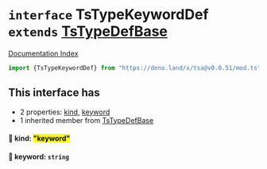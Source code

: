 # `interface` TsTypeKeywordDef `extends` [TsTypeDefBase](../private.interface.TsTypeDefBase/README.md)

[Documentation Index](../README.md)

```ts
import {TsTypeKeywordDef} from "https://deno.land/x/tsa@v0.0.51/mod.ts"
```

## This interface has

- 2 properties:
[kind](#-kind-keyword),
[keyword](#-keyword-string)
- 1 inherited member from [TsTypeDefBase](../private.interface.TsTypeDefBase/README.md)


#### 📄 kind: <mark>"keyword"</mark>



#### 📄 keyword: `string`



